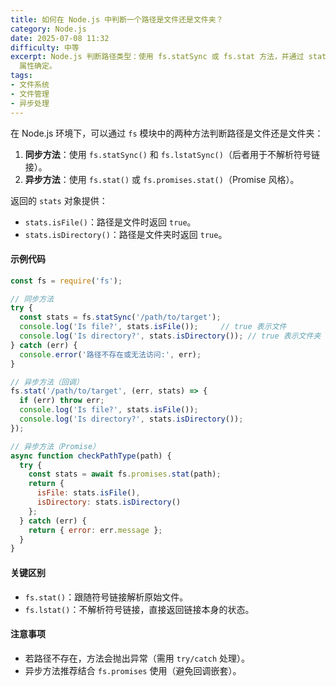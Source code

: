 ```yaml
---
title: 如何在 Node.js 中判断一个路径是文件还是文件夹？
category: Node.js
date: 2025-07-08 11:32
difficulty: 中等
excerpt: Node.js 判断路径类型：使用 fs.statSync 或 fs.stat 方法，并通过 stats 对象的 isFile 和 isDirectory
  属性确定。
tags:
- 文件系统
- 文件管理
- 异步处理
---
```

在 Node.js 环境下，可以通过 `fs` 模块中的两种方法判断路径是文件还是文件夹：  
1. **同步方法**：使用 `fs.statSync()` 和 `fs.lstatSync()`（后者用于不解析符号链接）。  
2. **异步方法**：使用 `fs.stat()` 或 `fs.promises.stat()`（Promise 风格）。  

返回的 `stats` 对象提供：  
- `stats.isFile()`：路径是文件时返回 `true`。  
- `stats.isDirectory()`：路径是文件夹时返回 `true`。  

#### 示例代码  
```javascript
const fs = require('fs');

// 同步方法
try {
  const stats = fs.statSync('/path/to/target');
  console.log('Is file?', stats.isFile());     // true 表示文件
  console.log('Is directory?', stats.isDirectory()); // true 表示文件夹
} catch (err) {
  console.error('路径不存在或无法访问:', err);
}

// 异步方法（回调）
fs.stat('/path/to/target', (err, stats) => {
  if (err) throw err;
  console.log('Is file?', stats.isFile());
  console.log('Is directory?', stats.isDirectory());
});

// 异步方法（Promise）
async function checkPathType(path) {
  try {
    const stats = await fs.promises.stat(path);
    return {
      isFile: stats.isFile(),
      isDirectory: stats.isDirectory()
    };
  } catch (err) {
    return { error: err.message };
  }
}
```

#### 关键区别  
- `fs.stat()`：跟随符号链接解析原始文件。  
- `fs.lstat()`：不解析符号链接，直接返回链接本身的状态。  

#### 注意事项  
- 若路径不存在，方法会抛出异常（需用 `try/catch` 处理）。  
- 异步方法推荐结合 `fs.promises` 使用（避免回调嵌套）。
